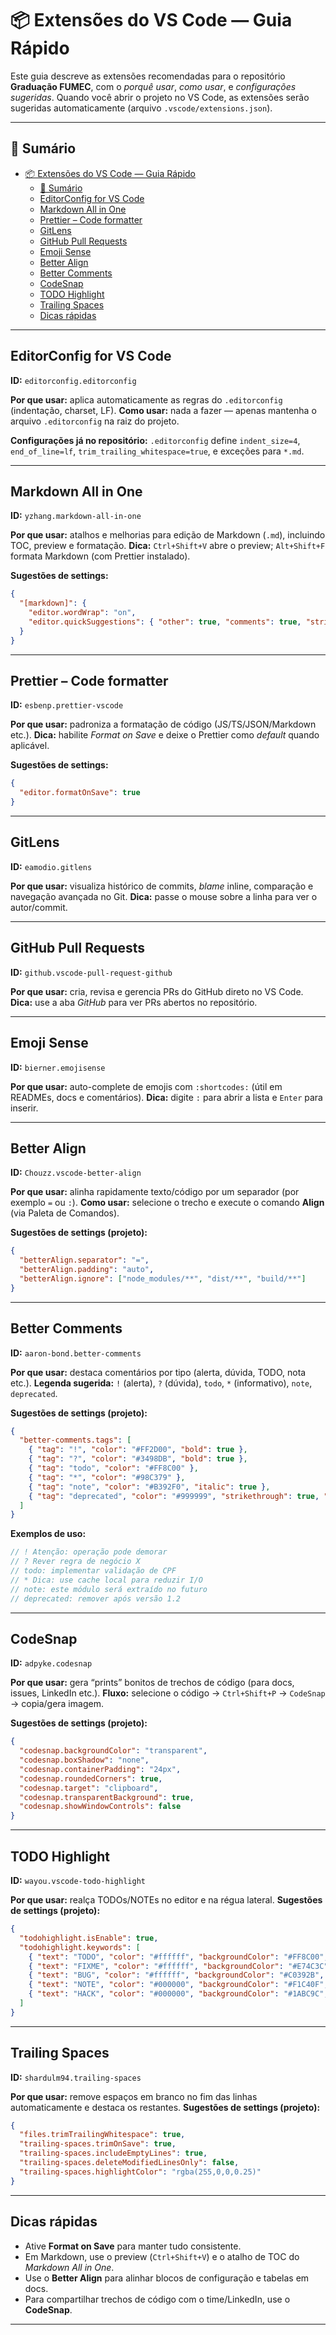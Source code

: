 # 📦 Extensões do VS Code — Guia Rápido

Este guia descreve as extensões recomendadas para o repositório **Graduação FUMEC**, com o *porquê usar*, *como usar*, e *configurações sugeridas*.
Quando você abrir o projeto no VS Code, as extensões serão sugeridas automaticamente (arquivo `.vscode/extensions.json`).

---

## 📑 Sumário
- [📦 Extensões do VS Code — Guia Rápido](#-extensões-do-vs-code--guia-rápido)
  - [📑 Sumário](#-sumário)
  - [EditorConfig for VS Code](#editorconfig-for-vs-code)
  - [Markdown All in One](#markdown-all-in-one)
  - [Prettier – Code formatter](#prettier--code-formatter)
  - [GitLens](#gitlens)
  - [GitHub Pull Requests](#github-pull-requests)
  - [Emoji Sense](#emoji-sense)
  - [Better Align](#better-align)
  - [Better Comments](#better-comments)
  - [CodeSnap](#codesnap)
  - [TODO Highlight](#todo-highlight)
  - [Trailing Spaces](#trailing-spaces)
  - [Dicas rápidas](#dicas-rápidas)

---

## EditorConfig for VS Code
**ID:** `editorconfig.editorconfig`

**Por que usar:** aplica automaticamente as regras do `.editorconfig` (indentação, charset, LF).
**Como usar:** nada a fazer — apenas mantenha o arquivo `.editorconfig` na raiz do projeto.

**Configurações já no repositório:** `.editorconfig` define `indent_size=4`, `end_of_line=lf`, `trim_trailing_whitespace=true`, e exceções para `*.md`.

---

## Markdown All in One
**ID:** `yzhang.markdown-all-in-one`

**Por que usar:** atalhos e melhorias para edição de Markdown (`.md`), incluindo TOC, preview e formatação.
**Dica:** `Ctrl+Shift+V` abre o preview; `Alt+Shift+F` formata Markdown (com Prettier instalado).

**Sugestões de settings:**
```json
{
  "[markdown]": {
    "editor.wordWrap": "on",
    "editor.quickSuggestions": { "other": true, "comments": true, "strings": true }
  }
}
```

---

## Prettier – Code formatter
**ID:** `esbenp.prettier-vscode`

**Por que usar:** padroniza a formatação de código (JS/TS/JSON/Markdown etc.).
**Dica:** habilite *Format on Save* e deixe o Prettier como *default* quando aplicável.

**Sugestões de settings:**
```json
{
  "editor.formatOnSave": true
}
```

---

## GitLens
**ID:** `eamodio.gitlens`

**Por que usar:** visualiza histórico de commits, *blame* inline, comparação e navegação avançada no Git.
**Dica:** passe o mouse sobre a linha para ver o autor/commit.

---

## GitHub Pull Requests
**ID:** `github.vscode-pull-request-github`

**Por que usar:** cria, revisa e gerencia PRs do GitHub direto no VS Code.
**Dica:** use a aba *GitHub* para ver PRs abertos no repositório.

---

## Emoji Sense
**ID:** `bierner.emojisense`

**Por que usar:** auto-complete de emojis com `:shortcodes:` (útil em READMEs, docs e comentários).
**Dica:** digite `:` para abrir a lista e `Enter` para inserir.

---

## Better Align
**ID:** `Chouzz.vscode-better-align`

**Por que usar:** alinha rapidamente texto/código por um separador (por exemplo `=` ou `:`).
**Como usar:** selecione o trecho e execute o comando **Align** (via Paleta de Comandos).

**Sugestões de settings (projeto):**
```json
{
  "betterAlign.separator": "=",
  "betterAlign.padding": "auto",
  "betterAlign.ignore": ["node_modules/**", "dist/**", "build/**"]
}
```

---

## Better Comments
**ID:** `aaron-bond.better-comments`

**Por que usar:** destaca comentários por tipo (alerta, dúvida, TODO, nota etc.).
**Legenda sugerida:** `!` (alerta), `?` (dúvida), `todo`, `*` (informativo), `note`, `deprecated`.

**Sugestões de settings (projeto):**
```json
{
  "better-comments.tags": [
    { "tag": "!", "color": "#FF2D00", "bold": true },
    { "tag": "?", "color": "#3498DB", "bold": true },
    { "tag": "todo", "color": "#FF8C00" },
    { "tag": "*", "color": "#98C379" },
    { "tag": "note", "color": "#B392F0", "italic": true },
    { "tag": "deprecated", "color": "#999999", "strikethrough": true, "italic": true }
  ]
}
```

**Exemplos de uso:**
```js
// ! Atenção: operação pode demorar
// ? Rever regra de negócio X
// todo: implementar validação de CPF
// * Dica: use cache local para reduzir I/O
// note: este módulo será extraído no futuro
// deprecated: remover após versão 1.2
```

---

## CodeSnap
**ID:** `adpyke.codesnap`

**Por que usar:** gera “prints” bonitos de trechos de código (para docs, issues, LinkedIn etc.).
**Fluxo:** selecione o código → `Ctrl+Shift+P` → `CodeSnap` → copia/gera imagem.

**Sugestões de settings (projeto):**
```json
{
  "codesnap.backgroundColor": "transparent",
  "codesnap.boxShadow": "none",
  "codesnap.containerPadding": "24px",
  "codesnap.roundedCorners": true,
  "codesnap.target": "clipboard",
  "codesnap.transparentBackground": true,
  "codesnap.showWindowControls": false
}
```

---

## TODO Highlight
**ID:** `wayou.vscode-todo-highlight`

**Por que usar:** realça TODOs/NOTEs no editor e na régua lateral.
**Sugestões de settings (projeto):**
```json
{
  "todohighlight.isEnable": true,
  "todohighlight.keywords": [
    { "text": "TODO", "color": "#ffffff", "backgroundColor": "#FF8C00", "overviewRulerColor": "#FF8C00" },
    { "text": "FIXME", "color": "#ffffff", "backgroundColor": "#E74C3C", "overviewRulerColor": "#E74C3C" },
    { "text": "BUG", "color": "#ffffff", "backgroundColor": "#C0392B", "overviewRulerColor": "#C0392B" },
    { "text": "NOTE", "color": "#000000", "backgroundColor": "#F1C40F", "overviewRulerColor": "#F1C40F" },
    { "text": "HACK", "color": "#000000", "backgroundColor": "#1ABC9C", "overviewRulerColor": "#1ABC9C" }
  ]
}
```

---

## Trailing Spaces
**ID:** `shardulm94.trailing-spaces`

**Por que usar:** remove espaços em branco no fim das linhas automaticamente e destaca os restantes.
**Sugestões de settings (projeto):**
```json
{
  "files.trimTrailingWhitespace": true,
  "trailing-spaces.trimOnSave": true,
  "trailing-spaces.includeEmptyLines": true,
  "trailing-spaces.deleteModifiedLinesOnly": false,
  "trailing-spaces.highlightColor": "rgba(255,0,0,0.25)"
}
```

---

## Dicas rápidas
- Ative **Format on Save** para manter tudo consistente.
- Em Markdown, use o preview (`Ctrl+Shift+V`) e o atalho de TOC do *Markdown All in One*.
- Use o **Better Align** para alinhar blocos de configuração e tabelas em docs.
- Para compartilhar trechos de código com o time/LinkedIn, use o **CodeSnap**.

---
